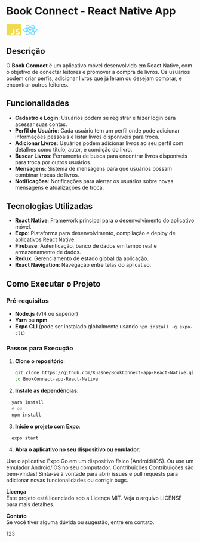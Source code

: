 # Book Connect - React Native App
  <img align="center" alt="Rafa-Js" height="30" width="40" src="https://raw.githubusercontent.com/devicons/devicon/master/icons/javascript/javascript-plain.svg">  <img align="center" alt="Rafa-React" height="30" width="40" src="https://raw.githubusercontent.com/devicons/devicon/master/icons/react/react-original.svg">

## Descrição
O **Book Connect** é um aplicativo móvel desenvolvido em React Native, com o objetivo de conectar leitores e promover a compra de livros. Os usuários podem criar perfis, adicionar livros que já leram ou desejam comprar, e encontrar outros leitores.

## Funcionalidades

- **Cadastro e Login**: Usuários podem se registrar e fazer login para acessar suas contas.
- **Perfil do Usuário**: Cada usuário tem um perfil onde pode adicionar informações pessoais e listar livros disponíveis para troca.
- **Adicionar Livros**: Usuários podem adicionar livros ao seu perfil com detalhes como título, autor, e condição do livro.
- **Buscar Livros**: Ferramenta de busca para encontrar livros disponíveis para troca por outros usuários.
- **Mensagens**: Sistema de mensagens para que usuários possam combinar trocas de livros.
- **Notificações**: Notificações para alertar os usuários sobre novas mensagens e atualizações de troca.

## Tecnologias Utilizadas

- **React Native**: Framework principal para o desenvolvimento do aplicativo móvel.
- **Expo**: Plataforma para desenvolvimento, compilação e deploy de aplicativos React Native.
- **Firebase**: Autenticação, banco de dados em tempo real e armazenamento de dados.
- **Redux**: Gerenciamento de estado global da aplicação.
- **React Navigation**: Navegação entre telas do aplicativo.

## Como Executar o Projeto

### Pré-requisitos

- **Node.js** (v14 ou superior)
- **Yarn** ou **npm**
- **Expo CLI** (pode ser instalado globalmente usando `npm install -g expo-cli`)

### Passos para Execução

1. **Clone o repositório**:
   ~~~bash
   git clone https://github.com/Kuasne/BookConnect-app-React-Native.git
   cd BookConnect-app-React-Native
   
2. **Instale as dependências**:
~~~bash
  yarn install
  # ou
  npm install
~~~
3. **Inicie o projeto com Expo**:
~~~bash
  expo start
~~~
4. **Abra o aplicativo no seu dispositivo ou emulador**:

Use o aplicativo Expo Go em um dispositivo físico (Android/iOS).
Ou use um emulador Android/iOS no seu computador.
Contribuições
Contribuições são bem-vindas! Sinta-se à vontade para abrir issues e pull requests para adicionar novas funcionalidades ou corrigir bugs.

**Licença**
<br>
Este projeto está licenciado sob a Licença MIT. Veja o arquivo LICENSE para mais detalhes.

**Contato**
<br>
Se você tiver alguma dúvida ou sugestão, entre em contato.

123
